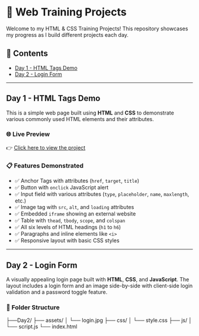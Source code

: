 # 🚀 Web Training Projects

Welcome to my HTML & CSS Training Projects! This repository showcases my progress as I build different projects each day.

## 📅 Contents

- [Day 1 - HTML Tags Demo](#day-1---html-tags-demo)
- [Day 2 - Login Form](#day-2---login-form)

---

## Day 1 - HTML Tags Demo

This is a simple web page built using **HTML** and **CSS** to demonstrate various commonly used HTML elements and their attributes.

### 🌐 Live Preview

👉 [Click here to view the project](https://vijayasuriyanv.github.io/Training/)

### 📋 Features Demonstrated

- ✅ Anchor Tags with attributes (`href`, `target`, `title`)
- ✅ Button with `onclick` JavaScript alert
- ✅ Input field with various attributes (`type`, `placeholder`, `name`, `maxlength`, etc.)
- ✅ Image tag with `src`, `alt`, and `loading` attributes
- ✅ Embedded `iframe` showing an external website
- ✅ Table with `thead`, `tbody`, `scope`, and `colspan`
- ✅ All six levels of HTML headings (`h1` to `h6`)
- ✅ Paragraphs and inline elements like `<i>`
- ✅ Responsive layout with basic CSS styles

---

## Day 2 - Login Form

A visually appealing login page built with **HTML**, **CSS**, and **JavaScript**. The layout includes a login form and an image side-by-side with client-side login validation and a password toggle feature.

### 📁 Folder Structure

├──Day2/
  ├── assets/ 
      │ └── login.jpg 
  ├── css/ 
      │ └── style.css 
  ├── js/ 
      │ └── script.js 
  └── index.html
